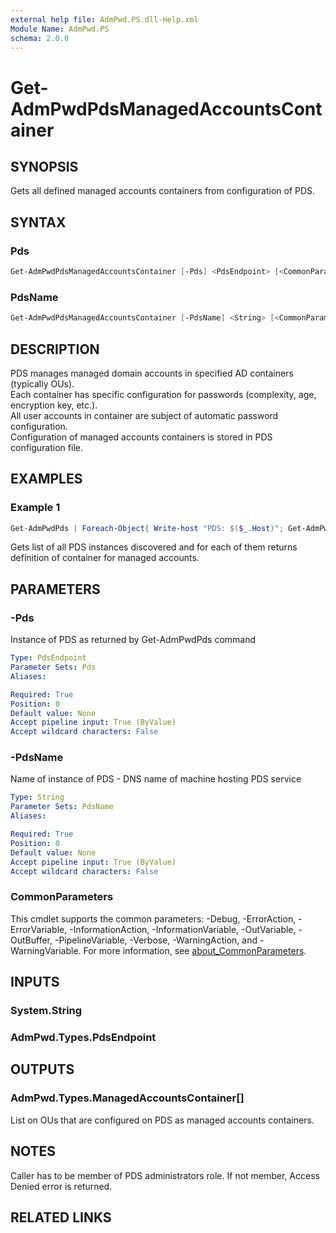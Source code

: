 ```yaml
---
external help file: AdmPwd.PS.dll-Help.xml
Module Name: AdmPwd.PS
schema: 2.0.0
---
```


# Get-AdmPwdPdsManagedAccountsContainer

## SYNOPSIS
Gets all defined managed accounts containers from configuration of PDS.

## SYNTAX

### Pds
```powershell
Get-AdmPwdPdsManagedAccountsContainer [-Pds] <PdsEndpoint> [<CommonParameters>]
```

### PdsName
```powershell
Get-AdmPwdPdsManagedAccountsContainer [-PdsName] <String> [<CommonParameters>]
```

## DESCRIPTION
PDS manages managed domain accounts in specified AD containers (typically OUs).  
Each container has specific configuration for passwords (complexity, age, encryption key, etc.).  
All user accounts in container are subject of automatic password configuration.  
Configuration of managed accounts containers is stored in PDS configuration file.

## EXAMPLES

### Example 1
```powershell
Get-AdmPwdPds | Foreach-Object{ Write-host "PDS: $($_.Host)"; Get-AdmPwdPdsManagedAccountsContainer -PdsName $_.Host}
```

Gets list of all PDS instances discovered and for each of them returns definition of container for managed accounts.

## PARAMETERS

### -Pds
Instance of PDS as returned by Get-AdmPwdPds command

```yaml
Type: PdsEndpoint
Parameter Sets: Pds
Aliases:

Required: True
Position: 0
Default value: None
Accept pipeline input: True (ByValue)
Accept wildcard characters: False
```

### -PdsName
Name of instance of PDS  - DNS name of machine hosting PDS service

```yaml
Type: String
Parameter Sets: PdsName
Aliases:

Required: True
Position: 0
Default value: None
Accept pipeline input: True (ByValue)
Accept wildcard characters: False
```

### CommonParameters
This cmdlet supports the common parameters: -Debug, -ErrorAction, -ErrorVariable, -InformationAction, -InformationVariable, -OutVariable, -OutBuffer, -PipelineVariable, -Verbose, -WarningAction, and -WarningVariable. For more information, see [about_CommonParameters](http://go.microsoft.com/fwlink/?LinkID=113216).

## INPUTS

### System.String
### AdmPwd.Types.PdsEndpoint
## OUTPUTS

### AdmPwd.Types.ManagedAccountsContainer[]
List on OUs that are configured on PDS as managed accounts containers.

## NOTES
Caller has to be member of PDS administrators role. If not member, Access Denied error is returned.

## RELATED LINKS
